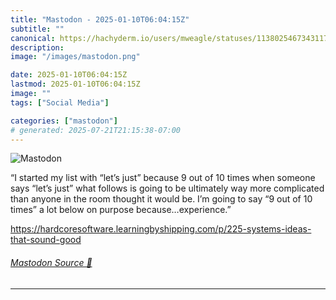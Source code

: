```yaml
---
title: "Mastodon - 2025-01-10T06:04:15Z"
subtitle: ""
canonical: https://hachyderm.io/users/mweagle/statuses/113802546734311770
description:
image: "/images/mastodon.png"

date: 2025-01-10T06:04:15Z
lastmod: 2025-01-10T06:04:15Z
image: ""
tags: ["Social Media"]

categories: ["mastodon"]
# generated: 2025-07-21T21:15:38-07:00
---
```

![Mastodon](/images/mastodon.png)

<p>“I started my list with “let’s just” because 9 out of 10 times when someone says “let’s just” what follows is going to be ultimately way more complicated than anyone in the room thought it would be. I’m going to say “9 out of 10 times” a lot below on purpose because…experience.”</p><p><a href="https://hardcoresoftware.learningbyshipping.com/p/225-systems-ideas-that-sound-good" target="_blank" rel="nofollow noopener noreferrer" translate="no"><span class="invisible">https://</span><span class="ellipsis">hardcoresoftware.learningbyshi</span><span class="invisible">pping.com/p/225-systems-ideas-that-sound-good</span></a></p>


###### [Mastodon Source 🐘](https://hachyderm.io/@mweagle/113802546734311770)

___
